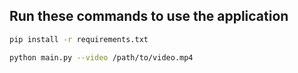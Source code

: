 ## Run these commands to use the application

```sh
pip install -r requirements.txt
```

```sh
python main.py --video /path/to/video.mp4
```